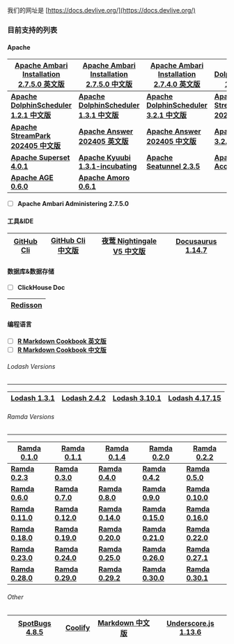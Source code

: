 我们的网址是 [https://docs.devlive.org/](https://docs.devlive.org/)

### 目前支持的列表

#### Apache

| [**Apache Ambari Installation 2.7.5.0 英文版**](https://docs.devlive.org/books/apache-ambari-en-installation-2.7.5.0) | [**Apache Ambari Installation 2.7.5.0 中文版**](https://docs.devlive.org/books/apache-ambari-zh-installation-2.7.5.0) | [**Apache Ambari Installation 2.7.4.0 英文版**](https://docs.devlive.org/books/apache-ambari-en-installation-2.7.4.0) | [**Apache DolphinScheduler 1.2.0 中文版**](https://docs.devlive.org/books/apache-dolphin-scheduler-zh-1.2.0) |
|--------------------------------------------------------------------------------------------------------------------|--------------------------------------------------------------------------------------------------------------------|--------------------------------------------------------------------------------------------------------------------|-----------------------------------------------------------------------------------------------------------|
| [**Apache DolphinScheduler 1.2.1 中文版**](https://docs.devlive.org/books/apache-dolphin-scheduler-zh-1.2.1)          | [**Apache DolphinScheduler 1.3.1 中文版**](https://docs.devlive.org/books/apache-dolphin-scheduler-zh-1.3.1)          | [**Apache DolphinScheduler 3.2.1 中文版**](https://docs.devlive.org/books/apache-dolphin-scheduler-zh-3.2.1)          | [**Apache StreamPark 202405 英文版**](https://docs.devlive.org/books/apache-streampark-en-202405)            |
| [**Apache StreamPark 202405 中文版**](https://docs.devlive.org/books/apache-streampark-zh-202405)                     | [**Apache Answer 202405 英文版**](https://docs.devlive.org/books/apache-answer-en-202405)                             | [**Apache Answer 202405 中文版**](https://docs.devlive.org/books/apache-answer-zh-202405)                             | [**Apache JDO 3.2.1 英文版**](https://docs.devlive.org/books/apache-jdo-en-202405)                           |                                  |                                                                                                            |
| [**Apache Superset 4.0.1**](https://docs.devlive.org/books/apache-superset-en-20240427)                            | [**Apache Kyuubi 1.3.1-incubating**](https://docs.devlive.org/books/apache-kyuubi-en-1.3.1-incubating)             | [**Apache Seatunnel 2.3.5**](https://docs.devlive.org/books/apache-seatunnel-en-2.3.5)                             | [**Apache Accumulo 2.x**](https://docs.devlive.org/books/apache-accumulo-en-2.x#google_vignette)          |
| [**Apache AGE 0.6.0**](https://docs.devlive.org/books/apache-age-en-0.6.0)                                         | [**Apache Amoro 0.6.1**](https://docs.devlive.org/books/apache-amoro-en-0.6.1)                                     |                                                                                                                    |                                                                                                           |

- [ ] **Apache Ambari Administering 2.7.5.0**

#### 工具&IDE

| [**GitHub Cli**](https://docs.devlive.org/books/github-cli-en) | [**GitHub Cli 中文版**](https://docs.devlive.org/books/github-cli-zh) | [**夜莺 Nightingale V5 中文版**](https://docs.devlive.org/books/nightingale-zh-v5) | [**Docusaurus 1.14.7**](https://docs.devlive.org/books/docusaurus-en-1.14.7) |
|----------------------------------------------------------------|--------------------------------------------------------------------|-------------------------------------------------------------------------------|------------------------------------------------------------------------------|

#### 数据库&数据存储

- [ ] **ClickHouse Doc**

| [**Redisson**](https://docs.devlive.org/books/redisson-en-202406) |
|-------------------------------------------------------------------|

#### 编程语言

- [ ] [**R Markdown Cookbook 英文版**](https://docs.devlive.org/books/rmarkdown-cookbook-en)
- [ ] [**R Markdown Cookbook 中文版**](https://docs.devlive.org/books/rmarkdown-cookbook-zh)

###### Lodash Versions

---

| [**Lodash 1.3.1**](https://docs.devlive.org/books/lodash-en-1.3.1) | [**Lodash 2.4.2**](https://docs.devlive.org/books/lodash-en-2.4.2) | [**Lodash 3.10.1**](https://docs.devlive.org/books/lodash-en-3.10.1) | [**Lodash 4.17.15**](https://docs.devlive.org/books/lodash-en-4.17.15) |
|---|---|---|---|

###### Ramda Versions

---

| [**Ramda 0.1.0**](https://docs.devlive.org/books/ramda-en-0.1.0) | [**Ramda 0.1.1**](https://docs.devlive.org/books/ramda-en-0.1.1) | [**Ramda 0.1.4**](https://docs.devlive.org/books/ramda-en-0.1.4) | [**Ramda 0.2.0**](https://docs.devlive.org/books/ramda-en-0.2.0) | [**Ramda 0.2.2**](https://docs.devlive.org/books/ramda-en-0.2.2) |
|--------------------------------------------------------------|--------------------------------------------------------------|--------------------------------------------------------------|--------------------------------------------------------------|--------------------------------------------------------------|
| [**Ramda 0.2.3**](https://docs.devlive.org/books/ramda-en-0.2.3) | [**Ramda 0.3.0**](https://docs.devlive.org/books/ramda-en-0.3.0) | [**Ramda 0.4.0**](https://docs.devlive.org/books/ramda-en-0.4.0) | [**Ramda 0.4.2**](https://docs.devlive.org/books/ramda-en-0.4.2) | [**Ramda 0.5.0**](https://docs.devlive.org/books/ramda-en-0.5.0) |
| [**Ramda 0.6.0**](https://docs.devlive.org/books/ramda-en-0.6.0) | [**Ramda 0.7.0**](https://docs.devlive.org/books/ramda-en-0.7.0) | [**Ramda 0.8.0**](https://docs.devlive.org/books/ramda-en-0.8.0) | [**Ramda 0.9.0**](https://docs.devlive.org/books/ramda-en-0.9.0) | [**Ramda 0.10.0**](https://docs.devlive.org/books/ramda-en-0.10.0) |
| [**Ramda 0.11.0**](https://docs.devlive.org/books/ramda-en-0.11.0) | [**Ramda 0.12.0**](https://docs.devlive.org/books/ramda-en-0.12.0) | [**Ramda 0.14.0**](https://docs.devlive.org/books/ramda-en-0.14.0) | [**Ramda 0.15.0**](https://docs.devlive.org/books/ramda-en-0.15.0) | [**Ramda 0.16.0**](https://docs.devlive.org/books/ramda-en-0.16.0) |
| [**Ramda 0.18.0**](https://docs.devlive.org/books/ramda-en-0.18.0) | [**Ramda 0.19.0**](https://docs.devlive.org/books/ramda-en-0.19.0) | [**Ramda 0.20.0**](https://docs.devlive.org/books/ramda-en-0.20.0) | [**Ramda 0.21.0**](https://docs.devlive.org/books/ramda-en-0.21.0) | [**Ramda 0.22.0**](https://docs.devlive.org/books/ramda-en-0.22.0) |
| [**Ramda 0.23.0**](https://docs.devlive.org/books/ramda-en-0.23.0) | [**Ramda 0.24.0**](https://docs.devlive.org/books/ramda-en-0.24.0) | [**Ramda 0.25.0**](https://docs.devlive.org/books/ramda-en-0.25.0) | [**Ramda 0.26.0**](https://docs.devlive.org/books/ramda-en-0.26.0) | [**Ramda 0.27.1**](https://docs.devlive.org/books/ramda-en-0.27.1) |
| [**Ramda 0.28.0**](https://docs.devlive.org/books/ramda-en-0.28.0) | [**Ramda 0.29.0**](https://docs.devlive.org/books/ramda-en-0.29.0) | [**Ramda 0.29.2**](https://docs.devlive.org/books/ramda-en-0.29.2) | [**Ramda 0.30.0**](https://docs.devlive.org/books/ramda-en-0.30.0) | [**Ramda 0.30.1**](https://docs.devlive.org/books/ramda-en-0.30.1) |

###### Other

| [**SpotBugs 4.8.5**](https://docs.devlive.org/books/spotbugs-en-4.8.5)             | [**Coolify**](https://docs.devlive.org/books/coolify-en)           | [**Markdown 中文版**](https://docs.devlive.org/books/markdown-zh)     | [**Underscore.js 1.13.6**](https://docs.devlive.org/books/underscore.js-en-1.13.6)
|------------------------------------------------------------------------------------|--------------------------------------------------------------------|--------------------------------------------------------------------|--------------------------------------------------------------------|
